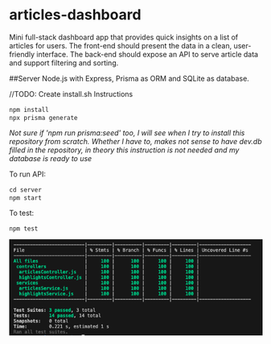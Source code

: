 # articles-dashboard
 Mini full-stack dashboard app that provides quick insights on a list of articles for users. The front-end should present the data in a clean, user-friendly interface. The back-end should expose an API to serve article data and support filtering and sorting.

 ##Server
Node.js with Express, Prisma as ORM and SQLite as database.

//TODO: Create install.sh
Instructions
```
npm install
npx prisma generate
```
*Not sure if 'npm run prisma:seed' too, I will see when I try to install this repository from scratch.*
*Whether I have to, makes not sense to have dev.db filled in the repository, in theory this instruction is not needed and my database is ready to use*

To run API:
```
cd server
npm start
```

To test:
```
npm test
```

![alt text](server-coverage.png)

